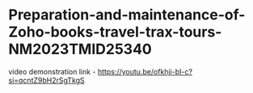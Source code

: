 # Preparation-and-maintenance-of-Zoho-books-travel-trax-tours-NM2023TMID25340

video demonstration link - https://youtu.be/ofkhji-bI-c?si=qcntZ9bH2rSgTkgS
